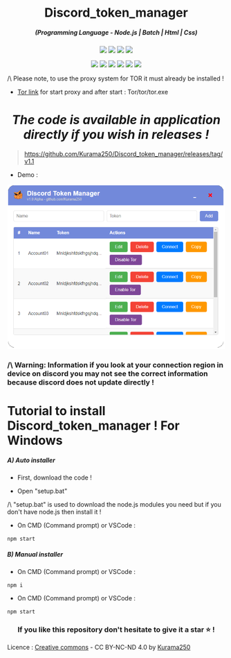 <h1 align="center">Discord_token_manager</h1>
<em><h5 align="center">(Programming Language - Node.js | Batch | Html | Css)</h5></em>

<p align="center">
  <img src="https://img.shields.io/github/stars/Kurama250/Discord_token_manager">
  <img src="https://img.shields.io/github/license/Kurama250/Discord_token_manager">
  <img src="https://img.shields.io/github/repo-size/Kurama250/Discord_token_manager">
  <img src="https://img.shields.io/badge/stability-stable-green">
</p>

<p align="center">
  <img src="https://img.shields.io/npm/v/module-name">
  <img src="https://img.shields.io/npm/v/fs-extra?label=fs-extra">
  <img src="https://img.shields.io/npm/v/net?label=net">
  <img src="https://img.shields.io/npm/v/user-agents?label=user-agents">
  <img src="https://img.shields.io/npm/v/electron?label=electron">
  <img src="https://img.shields.io/npm/v/electron-builder?label=electron-builder">
</p>

/\ Please note, to use the proxy system for TOR it must already be installed !  
- [Tor link](https://archive.torproject.org/tor-package-archive/torbrowser/13.5.6/tor-expert-bundle-windows-x86_64-13.5.6.tar.gz) for start proxy and after start : Tor/tor/tor.exe

<em><h1 align="center">The code is available in application directly if you wish in releases !</h1></em>
> https://github.com/Kurama250/Discord_token_manager/releases/tag/v1.1

- Demo : 

<p align="center">
  <img src="https://github.com/Kurama250/Discord_token_manager/blob/main/app.png" alt="Demo Image">
</p>

### /\ Warning: Information if you look at your connection region in device on discord you may not see the correct information because discord does not update directly !

# Tutorial to install Discord_token_manager ! For Windows

<h5>A) Auto installer</h5>

- First, download the code !

- Open "setup.bat"

/\ "setup.bat" is used to download the node.js modules you need but if you don't have node.js then install it !

- On CMD (Command prompt) or VSCode :

```shell
npm start
```

<h5>B) Manual installer</h5>

- On CMD (Command prompt) or VSCode :

```shell
npm i
```

- On CMD (Command prompt) or VSCode :

```shell
npm start
```

<h3 align="center">If you like this repository don't hesitate to give it a star ⭐ !</h3>

Licence : [Creative commons](https://creativecommons.org/licenses/by-nc-nd/4.0/deed.en) - CC BY-NC-ND 4.0 by [Kurama250](https://github.com/Kurama250)
